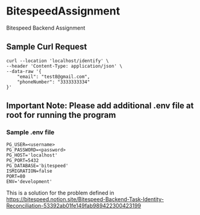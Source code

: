 # BitespeedAssignment
Bitespeed Backend Assignment

## Sample Curl Request 

```
curl --location 'localhost/identify' \
--header 'Content-Type: application/json' \
--data-raw '{
	"email": "test8@gmail.com",
	"phoneNumber": "3333333334"
}'
```

## Important Note: Please add additional .env file at root for running the program 
### Sample .env file 

```
PG_USER=<username>
PG_PASSWORD=<password>
PG_HOST='localhost'
PG_PORT=5432
PG_DATABASE='bitespeed'
ISMIGRATION=false
PORT=80
ENV='development'
```

This is a solution for the problem defined in 
https://bitespeed.notion.site/Bitespeed-Backend-Task-Identity-Reconciliation-53392ab01fe149fab989422300423199
